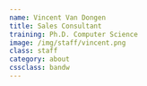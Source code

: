 ```yaml
---
name: Vincent Van Dongen
title: Sales Consultant
training: Ph.D. Computer Science
image: /img/staff/vincent.png
class: staff
category: about
cssclass: bandw
---
```

